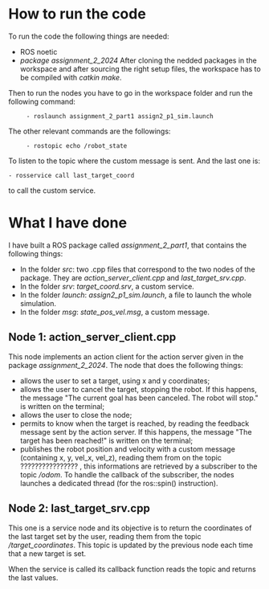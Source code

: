 # How to run the code

To run the code the following things are needed:
- ROS noetic
- *package assignment_2_2024*
After cloning the nedded packages in the workspace and after sourcing the right setup files, the workspace has to be compiled with *catkin make*.

Then to run the nodes you have to go in the workspace folder and run the following command:

		 - roslaunch assignment_2_part1 assign2_p1_sim.launch
The other relevant commands are the followings:

		 - rostopic echo /robot_state

To listen to the topic where the custom message is sent.
And the last one is:

	- rosservice call last_target_coord

to call the custom service.


# What I have done
I have built a ROS package  called *assignment_2_part1*, that contains the following things:
- In the folder *src*: two .cpp files that correspond to the two nodes of the package. They are *action_server_client.cpp* and *last_target_srv.cpp*.
- In the folder *srv*: *target_coord.srv*, a custom service.
- In the folder *launch*: *assign2_p1_sim.launch*, a file to launch the whole simulation.
- In the folder *msg*: *state_pos_vel.msg*, a custom message.

## Node 1: action_server_client.cpp

This node implements an action client for the action server given in the package *assignment_2_2024*.
The node that does the following things:
- allows the user to set a target, using x and y coordinates;
- allows the user to cancel the target, stopping the robot. If this happens, the message "The current goal has been canceled. The robot will stop." is written on the terminal;
- allows the user to close the node;
- permits to know when the target is reached, by reading the feedback message sent by the action server. If this happens, the message "The target has been reached!" is written on the terminal;
- publishes the robot position and velocity with a custom message (containing x, y, vel_x, vel_z), reading them from on the topic ????????????????  , this informations are retrieved by a subscriber to the topic */odom*. To handle the callback of the subscriber, the nodes launches a dedicated thread (for the ros::spin() instruction). 

## Node 2: last_target_srv.cpp

This one is a service node and its objective is to return the coordinates of the last target set by the user, reading them from the topic */target_coordinates*.
This topic is updated by the previous node each time that a new target is set.

When the service is called its callback function reads the topic and returns the last values. 
